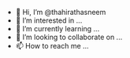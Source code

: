 - 👋 Hi, I’m @thahirathasneem
- 👀 I’m interested in ...
- 🌱 I’m currently learning ...
- 💞️ I’m looking to collaborate on ...
- 📫 How to reach me ...

<!---
thahirathasneem/thahirathasneem is a ✨ special ✨ repository because its `README.md` (this file) appears on your GitHub profile.
You can click the Preview link to take a look at your changes.
--->
